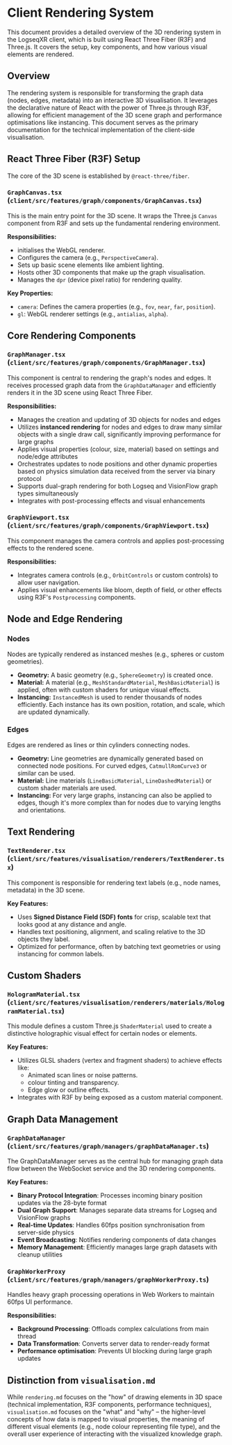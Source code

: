 # Client Rendering System

This document provides a detailed overview of the 3D rendering system in the LogseqXR client, which is built using React Three Fiber (R3F) and Three.js. It covers the setup, key components, and how various visual elements are rendered.

## Overview

The rendering system is responsible for transforming the graph data (nodes, edges, metadata) into an interactive 3D visualisation. It leverages the declarative nature of React with the power of Three.js through R3F, allowing for efficient management of the 3D scene graph and performance optimisations like instancing. This document serves as the primary documentation for the technical implementation of the client-side visualisation.

## React Three Fiber (R3F) Setup

The core of the 3D scene is established by `@react-three/fiber`.

### `GraphCanvas.tsx` (`client/src/features/graph/components/GraphCanvas.tsx`)

This is the main entry point for the 3D scene. It wraps the Three.js `Canvas` component from R3F and sets up the fundamental rendering environment.

**Responsibilities:**
-   initialises the WebGL renderer.
-   Configures the camera (e.g., `PerspectiveCamera`).
-   Sets up basic scene elements like ambient lighting.
-   Hosts other 3D components that make up the graph visualisation.
-   Manages the `dpr` (device pixel ratio) for rendering quality.

**Key Properties:**
-   `camera`: Defines the camera properties (e.g., `fov`, `near`, `far`, `position`).
-   `gl`: WebGL renderer settings (e.g., `antialias`, `alpha`).

## Core Rendering Components

### `GraphManager.tsx` (`client/src/features/graph/components/GraphManager.tsx`)

This component is central to rendering the graph's nodes and edges. It receives processed graph data from the `GraphDataManager` and efficiently renders it in the 3D scene using React Three Fiber.

**Responsibilities:**
-   Manages the creation and updating of 3D objects for nodes and edges
-   Utilizes **instanced rendering** for nodes and edges to draw many similar objects with a single draw call, significantly improving performance for large graphs
-   Applies visual properties (colour, size, material) based on settings and node/edge attributes
-   Orchestrates updates to node positions and other dynamic properties based on physics simulation data received from the server via binary protocol
-   Supports dual-graph rendering for both Logseq and VisionFlow graph types simultaneously
-   Integrates with post-processing effects and visual enhancements

### `GraphViewport.tsx` (`client/src/features/graph/components/GraphViewport.tsx`)

This component manages the camera controls and applies post-processing effects to the rendered scene.

**Responsibilities:**
-   Integrates camera controls (e.g., `OrbitControls` or custom controls) to allow user navigation.
-   Applies visual enhancements like bloom, depth of field, or other effects using R3F's `Postprocessing` components.

## Node and Edge Rendering

### Nodes

Nodes are typically rendered as instanced meshes (e.g., spheres or custom geometries).

-   **Geometry:** A basic geometry (e.g., `SphereGeometry`) is created once.
-   **Material:** A material (e.g., `MeshStandardMaterial`, `MeshBasicMaterial`) is applied, often with custom shaders for unique visual effects.
-   **Instancing:** `InstancedMesh` is used to render thousands of nodes efficiently. Each instance has its own position, rotation, and scale, which are updated dynamically.

### Edges

Edges are rendered as lines or thin cylinders connecting nodes.

-   **Geometry:** Line geometries are dynamically generated based on connected node positions. For curved edges, `CatmullRomCurve3` or similar can be used.
-   **Material:** Line materials (`LineBasicMaterial`, `LineDashedMaterial`) or custom shader materials are used.
-   **Instancing:** For very large graphs, instancing can also be applied to edges, though it's more complex than for nodes due to varying lengths and orientations.

## Text Rendering

### `TextRenderer.tsx` (`client/src/features/visualisation/renderers/TextRenderer.tsx`)

This component is responsible for rendering text labels (e.g., node names, metadata) in the 3D scene.

**Key Features:**
-   Uses **Signed Distance Field (SDF) fonts** for crisp, scalable text that looks good at any distance and angle.
-   Handles text positioning, alignment, and scaling relative to the 3D objects they label.
-   Optimized for performance, often by batching text geometries or using instancing for common labels.

## Custom Shaders

### `HologramMaterial.tsx` (`client/src/features/visualisation/renderers/materials/HologramMaterial.tsx`)

This module defines a custom Three.js `ShaderMaterial` used to create a distinctive holographic visual effect for certain nodes or elements.

**Key Features:**
-   Utilizes GLSL shaders (vertex and fragment shaders) to achieve effects like:
    -   Animated scan lines or noise patterns.
    -   colour tinting and transparency.
    -   Edge glow or outline effects.
-   Integrates with R3F by being exposed as a custom material component.

## Graph Data Management

### `GraphDataManager` (`client/src/features/graph/managers/graphDataManager.ts`)

The GraphDataManager serves as the central hub for managing graph data flow between the WebSocket service and the 3D rendering components.

**Key Features:**
- **Binary Protocol Integration**: Processes incoming binary position updates via the 28-byte format
- **Dual Graph Support**: Manages separate data streams for Logseq and VisionFlow graphs
- **Real-time Updates**: Handles 60fps position synchronisation from server-side physics
- **Event Broadcasting**: Notifies rendering components of data changes
- **Memory Management**: Efficiently manages large graph datasets with cleanup utilities

### `GraphWorkerProxy` (`client/src/features/graph/managers/graphWorkerProxy.ts`)

Handles heavy graph processing operations in Web Workers to maintain 60fps UI performance.

**Responsibilities:**
- **Background Processing**: Offloads complex calculations from main thread
- **Data Transformation**: Converts server data to render-ready format
- **Performance optimisation**: Prevents UI blocking during large graph updates

## Distinction from `visualisation.md`

While `rendering.md` focuses on the "how" of drawing elements in 3D space (technical implementation, R3F components, performance techniques), `visualisation.md` focuses on the "what" and "why" – the higher-level concepts of how data is mapped to visual properties, the meaning of different visual elements (e.g., node colour representing file type), and the overall user experience of interacting with the visualized knowledge graph.